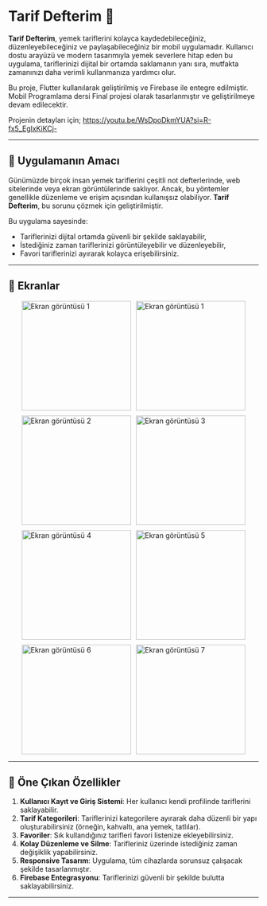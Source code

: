 # Tarif Defterim 🍴

**Tarif Defterim**, yemek tariflerini kolayca kaydedebileceğiniz, düzenleyebileceğiniz ve paylaşabileceğiniz bir mobil uygulamadır. Kullanıcı dostu arayüzü ve modern tasarımıyla yemek severlere hitap eden bu uygulama, tariflerinizi dijital bir ortamda saklamanın yanı sıra, mutfakta zamanınızı daha verimli kullanmanıza yardımcı olur.

Bu proje, Flutter kullanılarak geliştirilmiş ve Firebase ile entegre edilmiştir. Mobil Programlama dersi Final projesi olarak tasarlanmıştır ve geliştirilmeye devam edilecektir.

Projenin detayları için; https://youtu.be/WsDpoDkmYUA?si=R-fx5_EglxKiKCj-

---


## 🎯 Uygulamanın Amacı
Günümüzde birçok insan yemek tariflerini çeşitli not defterlerinde, web sitelerinde veya ekran görüntülerinde saklıyor. Ancak, bu yöntemler genellikle düzenleme ve erişim açısından kullanışsız olabiliyor. **Tarif Defterim**, bu sorunu çözmek için geliştirilmiştir.  

Bu uygulama sayesinde:  
- Tariflerinizi dijital ortamda güvenli bir şekilde saklayabilir,  
- İstediğiniz zaman tariflerinizi görüntüleyebilir ve düzenleyebilir,  
- Favori tariflerinizi ayırarak kolayca erişebilirsiniz.
  
---

## 📱 Ekranlar

<div style="display: flex; flex-wrap: wrap; gap: 10px; justify-content: center; align-items: center;">
  <img src="https://github.com/user-attachments/assets/3fa2da50-c26e-4a71-bceb-014a3d2cd35c" alt="Ekran görüntüsü 1" width="220" />
   <img src="https://github.com/user-attachments/assets/9a8970ce-f311-4c72-bb1c-81cc446f8286" alt="Ekran görüntüsü 1" width="220" />
  <img src="https://github.com/user-attachments/assets/1de39d22-3309-4854-99eb-2b1af4d79f66" alt="Ekran görüntüsü 2" width="220" />
  <img src="https://github.com/user-attachments/assets/500731ee-8794-4a85-b8e1-78c5f8b5953e" alt="Ekran görüntüsü 3" width="220" />
  <img src="https://github.com/user-attachments/assets/06fbba47-96b3-4250-9f3f-1cc171f77932" alt="Ekran görüntüsü 4" width="220" />
  <img src="https://github.com/user-attachments/assets/ab70833b-1061-4261-9f33-24633bc56f89" alt="Ekran görüntüsü 5" width="220" />
  <img src="https://github.com/user-attachments/assets/210a6217-c62c-4e7e-8281-ad1eac5799a7" alt="Ekran görüntüsü 6" width="220" />
  <img src="https://github.com/user-attachments/assets/6f699748-1fd9-4190-af5d-395e32c2ae2a" alt="Ekran görüntüsü 7" width="220" />
</div>

---

## 🌟 Öne Çıkan Özellikler
1. **Kullanıcı Kayıt ve Giriş Sistemi**: Her kullanıcı kendi profilinde tariflerini saklayabilir.
2. **Tarif Kategorileri**: Tariflerinizi kategorilere ayırarak daha düzenli bir yapı oluşturabilirsiniz (örneğin, kahvaltı, ana yemek, tatlılar).
3. **Favoriler**: Sık kullandığınız tarifleri favori listenize ekleyebilirsiniz.
4. **Kolay Düzenleme ve Silme**: Tarifleriniz üzerinde istediğiniz zaman değişiklik yapabilirsiniz.
5. **Responsive Tasarım**: Uygulama, tüm cihazlarda sorunsuz çalışacak şekilde tasarlanmıştır.
6. **Firebase Entegrasyonu**: Tariflerinizi güvenli bir şekilde bulutta saklayabilirsiniz.

---



